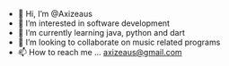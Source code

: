 - 👋 Hi, I’m @Axizeaus
- 👀 I’m interested in software development
- 🌱 I’m currently learning java, python and dart
- 💞️ I’m looking to collaborate on music related programs
- 📫 How to reach me ... axizeaus@gmail.com

<!---
Axizeaus/Axizeaus is a ✨ special ✨ repository because its `README.md` (this file) appears on your GitHub profile.
You can click the Preview link to take a look at your changes.
--->
